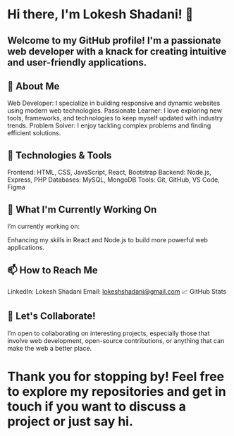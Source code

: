 # Hi there, I'm Lokesh Shadani! 👋
## Welcome to my GitHub profile! I'm a passionate web developer with a knack for creating intuitive and user-friendly applications.

## 🚀 About Me
Web Developer: I specialize in building responsive and dynamic websites using modern web technologies.
Passionate Learner: I love exploring new tools, frameworks, and technologies to keep myself updated with industry trends.
Problem Solver: I enjoy tackling complex problems and finding efficient solutions.
## 🔧 Technologies & Tools
Frontend: HTML, CSS, JavaScript, React, Bootstrap
Backend: Node.js, Express, PHP
Databases: MySQL, MongoDB
Tools: Git, GitHub, VS Code, Figma
## 🌱 What I'm Currently Working On
I’m currently working on:


Enhancing my skills in React and Node.js to build more powerful web applications.
## 📫 How to Reach Me
LinkedIn: Lokesh Shadani
Email: lokeshshadani@gmail.com
📈 GitHub Stats

## 🤝 Let's Collaborate!
I’m open to collaborating on interesting projects, especially those that involve web development, open-source contributions, or anything that can make the web a better place.

# Thank you for stopping by! Feel free to explore my repositories and get in touch if you want to discuss a project or just say hi.
